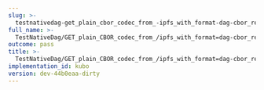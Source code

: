 ```yaml
---
slug: >-
  testnativedag-get_plain_cbor_codec_from_-ipfs_with_format-dag-cbor_returns_the_same_payload_as_the_raw_block-body
full_name: >-
  TestNativeDag/GET_plain_CBOR_codec_from_/ipfs_with_format=dag-cbor_returns_the_same_payload_as_the_raw_block/Body
outcome: pass
title: >-
  TestNativeDag/GET_plain_CBOR_codec_from_/ipfs_with_format=dag-cbor_returns_the_same_payload_as_the_raw_block/Body
implementation_id: kubo
version: dev-44b0eaa-dirty
---
```


